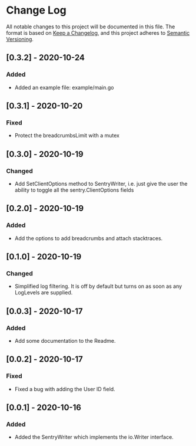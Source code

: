 # Change Log

All notable changes to this project will be documented in this file. The format is based on [Keep a Changelog](https://keepachangelog.com/en/1.0.0/), and this project adheres to [Semantic Versioning](https://semver.org/spec/v2.0.0.html).

## [0.3.2] - 2020-10-24

### Added

- Added an example file: example/main.go

## [0.3.1] - 2020-10-20

### Fixed

- Protect the breadcrumbsLimit with a mutex

## [0.3.0] - 2020-10-19

### Changed

- Add SetClientOptions method to SentryWriter, i.e. just give the user the ability to toggle all the sentry.ClientOptions fields

## [0.2.0] - 2020-10-19

### Added

- Add the options to add breadcrumbs and attach stacktraces.

## [0.1.0] - 2020-10-19

### Changed

- Simplified log filtering. It is off by default but turns on as soon as any LogLevels are supplied.

## [0.0.3] - 2020-10-17

### Added

- Add some documentation to the Readme.

## [0.0.2] - 2020-10-17

### Fixed

- Fixed a bug with adding the User ID field.

## [0.0.1] - 2020-10-16

### Added

- Added the SentryWriter which implements the io.Writer interface.
